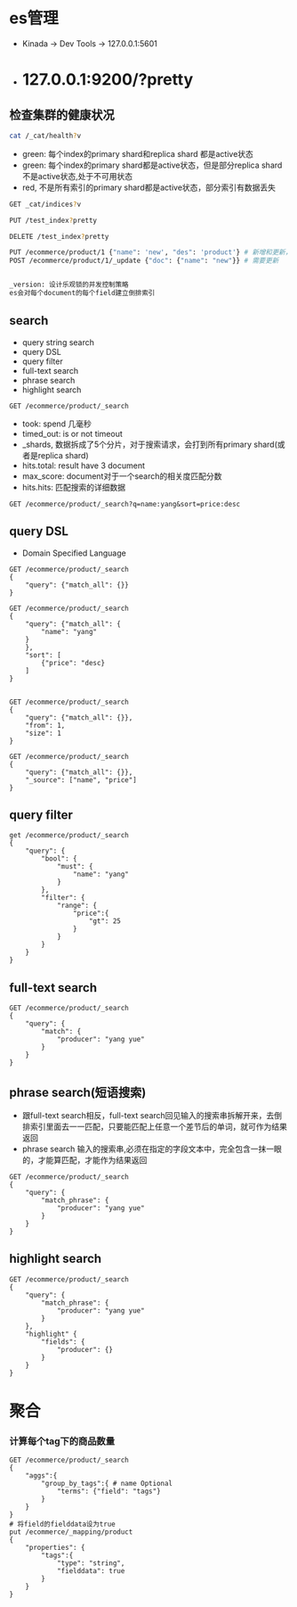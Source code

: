 # es管理

- Kinada -> Dev Tools -> 127.0.0.1:5601

- # 127.0.0.1:9200/?pretty

## 检查集群的健康状况

```bash
cat /_cat/health?v
```

- green: 每个index的primary shard和replica shard 都是active状态
- green: 每个index的primary shard都是active状态，但是部分replica shard 不是active状态,处于不可用状态
- red, 不是所有索引的primary shard都是active状态，部分索引有数据丢失

```bash
GET _cat/indices?v

PUT /test_index?pretty

DELETE /test_index?pretty

```

```bash
PUT /ecommerce/product/1 {"name": 'new', "des": 'product'} # 新增和更新，需要全部数据
POST /ecommerce/product/1/_update {"doc": {"name": "new"}} # 需要更新


_version: 设计乐观锁的并发控制策略
es会对每个document的每个field建立倒排索引

```

## search

- query string search
- query DSL
- query filter
- full-text search
- phrase search
- highlight search



```HTTP
GET /ecommerce/product/_search
```

- took: spend 几毫秒
- timed_out: is or not timeout
- _shards, 数据拆成了5个分片，对于搜索请求，会打到所有primary shard(或者是replica shard)
- hits.total: result have 3 document
- max_score: document对于一个search的相关度匹配分数
- hits.hits: 匹配搜索的详细数据

```http
GET /ecommerce/product/_search?q=name:yang&sort=price:desc
```

## query DSL

- Domain Specified Language

```HTTP
GET /ecommerce/product/_search
{
    "query": {"match_all": {}}
}

GET /ecommerce/product/_search
{
    "query": {"match_all": {
        "name": "yang"
    }
    },
    "sort": [
        {"price": "desc}
    ]
}


GET /ecommerce/product/_search
{
    "query": {"match_all": {}},
	"from": 1,
	"size": 1
}

GET /ecommerce/product/_search
{
    "query": {"match_all": {}},
	"_source": ["name", "price"]
}

```

## query filter

```http
get /ecommerce/product/_search
{
    "query": {
        "bool": {
            "must": {
                "name": "yang"
            }
        },
        "filter": {
            "range": {
                "price":{
                    "gt": 25
                }
            }
        }
    }
}
```

## full-text search

```http
GET /ecommerce/product/_search
{
	"query": {
        "match": {
            "producer": "yang yue"
        }
	}
}
```

## phrase search(短语搜索)

- 跟full-text search相反，full-text search回见输入的搜索串拆解开来，去倒排索引里面去一一匹配，只要能匹配上任意一个差节后的单词，就可作为结果返回
- phrase search 输入的搜索串,必须在指定的字段文本中，完全包含一抹一眼的，才能算匹配，才能作为结果返回

```
GET /ecommerce/product/_search
{
	"query": {
        "match_phrase": {
            "producer": "yang yue"
        }
	}
}
```

## highlight search

```
GET /ecommerce/product/_search
{
	"query": {
        "match_phrase": {
            "producer": "yang yue"
        }
	},
	"highlight" {
        "fields": {
            "producer": {}
        }
	}
}
```

# 聚合

### 计算每个tag下的商品数量

```http
GET /ecommerce/product/_search
{
    "aggs":{
        "group_by_tags":{ # name Optional
            "terms": {"field": "tags"}
        }
    }
}
# 将field的fielddata设为true
put /ecommerce/_mapping/product
{
    "properties": {
        "tags":{
            "type": "string",
            "fielddata": true
        }
    }
}
```

